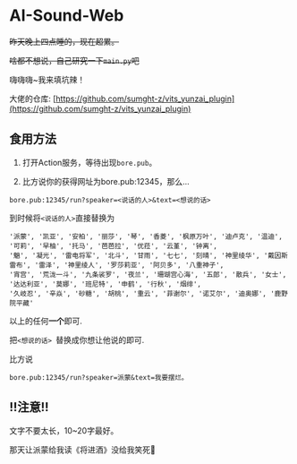 # AI-Sound-Web
~~昨天晚上四点睡的，现在超累。~~

~~啥都不想说，自己研究一下`main.py`吧~~

嗨嗨嗨~我来填坑辣！

大佬的仓库: [https://github.com/sumght-z/vits_yunzai_plugin](https://github.com/sumght-z/vits_yunzai_plugin)

## 食用方法

1. 打开Action服务，等待出现`bore.pub`。

2. 比方说你的获得网址为bore.pub:12345，那么...

```
bore.pub:12345/run?speaker=<说话的人>&text=<想说的话> 
```

到时候将``<说话的人>``直接替换为
```
'派蒙', '凯亚', '安柏', '丽莎', '琴', '香菱', '枫原万叶', '迪卢克', '温迪', '可莉', '早柚', '托马', '芭芭拉', '优菈', '云堇', '钟离',
'魈', '凝光', '雷电将军', '北斗', '甘雨', '七七', '刻晴', '神里绫华', '戴因斯雷布', '雷泽', '神里绫人', '罗莎莉亚', '阿贝多', '八重神子',
'宵宫', '荒泷一斗', '九条裟罗', '夜兰', '珊瑚宫心海', '五郎', '散兵', '女士', '达达利亚', '莫娜', '班尼特', '申鹤', '行秋', '烟绯',
'久岐忍', '辛焱', '砂糖', '胡桃', '重云', '菲谢尔', '诺艾尔', '迪奥娜', '鹿野院平藏'
```
以上的任何**一个**即可.

把``<想说的话> ``替换成你想让他说的即可.

比方说
```
bore.pub:12345/run?speaker=派蒙&text=我要摆烂。 
```
## !!注意!!
文字不要太长，10~20字最好。

那天让派蒙给我读《将进酒》没给我笑死:rofl:
